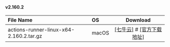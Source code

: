 #### v2.160.2

| File Name |    OS   | Download |
| :-------- | :------ | :------: |
|  actions-runner-linux-x64-2.160.2.tar.gz   |  macOS  | [[七牛云]]() # [[官方下载地址]](https://githubassets.azureedge.net/runners/2.160.2/actions-runner-linux-x64-2.160.2.tar.gz) |
